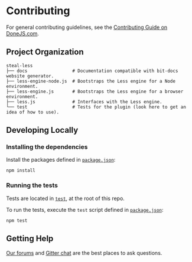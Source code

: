 # Contributing

For general contributing guidelines, see the [Contributing Guide on DoneJS.com](https://donejs.com/contributing.html).

## Project Organization

    steal-less
    ├── docs                 # Documentation compatible with bit-docs website generator.
    ├── less-engine-node.js  # Bootstraps the Less engine for a Node environment.
    ├── less-engine.js       # Bootstraps the Less engine for a browser environment.
    ├── less.js              # Interfaces with the Less engine.
    └── test                 # Tests for the plugin (look here to get an idea of how to use).

## Developing Locally

### Installing the dependencies

Install the packages defined in [`package.json`](package.json):

```shell
npm install
```

### Running the tests

Tests are located in [`test`](test), at the root of this repo.

To run the tests, execute the `test` script defined in [`package.json`](package.json):

```shell
npm test
```

## Getting Help

[Our forums](http://forums.donejs.com) and [Gitter chat](https://gitter.im/donejs/donejs) are the best places to ask questions.

